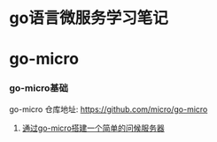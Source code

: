 # go语言微服务学习笔记

# go-micro

### go-micro基础
go-micro 仓库地址: https://github.com/micro/go-micro

1. [通过go-micro搭建一个简单的问候服务器](./articles/通过go-micro搭建一个简单的问候服务器.md)


    



